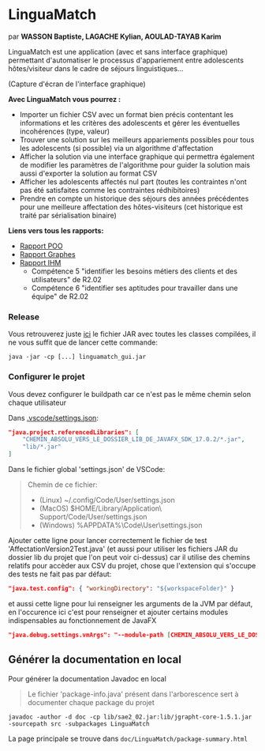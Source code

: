 # LinguaMatch

par **WASSON Baptiste, LAGACHE Kylian, AOULAD-TAYAB Karim**

LinguaMatch est une application (avec et sans interface graphique) permettant d'automatiser le processus d'appariement entre adolescents hôtes/visiteur dans le cadre de séjours linguistiques...

(Capture d'écran de l'interface graphique)

**Avec LinguaMatch vous pourrez :**
- Importer un fichier CSV avec un format bien précis contentant les informations et les critères des adolescents et gérer les éventuelles incohérences (type, valeur)
- Trouver une solution sur les meilleurs appariements possibles pour tous les adolescents (si possible) via un algorithme d'affectation
- Afficher la solution via une interface graphique qui permettra également de modifier les paramètres de l'algorithme pour guider la solution mais aussi d'exporter la solution au format CSV
- Afficher les adolescents affectés nul part (toutes les contraintes n'ont pas été satisfaites comme les contraintes rédhibitoires)
- Prendre en compte un historique des séjours des années précédentes pour une meilleure affectation des hôtes-visiteurs (cet historique est traité par sérialisation binaire)

**Liens vers tous les rapports:**
- [Rapport POO](#)
- [Rapport Graphes](graphes/rapport.md)
- [Rapport IHM](#)
    - Compétence 5 "identifier les besoins métiers des clients et des utilisateurs" de R2.02
    - Compétence 6 "identifier ses aptitudes pour travailler dans une équipe" de R2.02

### Release

Vous retrouverez juste [ici](#) le fichier JAR avec toutes les classes compilées, il ne vous suffit que de lancer cette commande:

```
java -jar -cp [...] linguamatch_gui.jar
```

### Configurer le projet

Vous devez configurer le buildpath car ce n'est pas le même chemin selon chaque utilisateur

Dans [.vscode/settings.json](.vscode/settings.json):
```json
"java.project.referencedLibraries": [
    "CHEMIN_ABSOLU_VERS_LE_DOSSIER_LIB_DE_JAVAFX_SDK_17.0.2/*.jar",
    "lib/*.jar"
]
```

Dans le fichier global 'settings.json' de VSCode:

> Chemin de ce fichier:
> - (Linux) ~/.config/Code/User/settings.json
> - (MacOS) $HOME/Library/Application\ Support/Code/User/settings.json
> - (Windows) %APPDATA%\Code\User\settings.json

Ajouter cette ligne pour lancer correctement le fichier de test 'AffectationVersion2Test.java' (et aussi pour utiliser les fichiers JAR du dossier lib du projet que l'on peut voir ci-dessus) car il utilise des chemins relatifs pour accèder aux CSV du projet, chose que l'extension qui s'occupe des tests ne fait pas par défaut:
```json
"java.test.config": { "workingDirectory": "${workspaceFolder}" }
```

et aussi cette ligne pour lui renseigner les arguments de la JVM par défaut, en l'occurence ici c'est pour renseigner et ajouter certains modules indispensables au fonctionnement de JavaFX

```json
"java.debug.settings.vmArgs": "--module-path [CHEMIN_ABSOLU_VERS_LE_DOSSIER_LIB_DE_JAVAFX_SDK_17.0.2] --add-modules=javafx.controls,javafx.fxml"
```

## Générer la documentation en local

Pour générer la documentation Javadoc en local

> Le fichier 'package-info.java' présent dans l'arborescence sert à documenter chaque package du projet

```
javadoc -author -d doc -cp lib/sae2_02.jar:lib/jgrapht-core-1.5.1.jar -sourcepath src -subpackages LinguaMatch 
```

La page principale se trouve dans ``doc/LinguaMatch/package-summary.html``